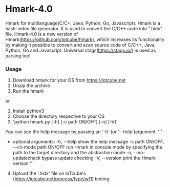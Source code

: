 # Hmark-4.0
Hmark for multilanguage(C/C+, Java, Python, Go, Javascript).
Hmark is a hash-index file generator. It is used to convert the C/C++ code into ".hidx" file. 
Hmark-4.0 is a new version of Hmark(https://github.com/Iotcube/hmark), which increases its functionality by making it possible to convert and scan source code of C/C++, Java, Python, Go and Javascript. Universal ctags(https://ctags.io/) is used as parsing tool.

### Usage

1. Download hmark for your OS from https://iotcube.net
2. Unzip the archive
3. Run the hmark

or 

1. Install python3
2. Choose the directory respective to your OS
3. 'python hmark.py [-h] [-c path ON/OFF] [-n] [-V]'

You can see the help message by passing an '-h' (or '--help')argument.
'''
- optional arguments:
    -h, --help               show the help message
    -c path ON/OFF, --cli-mode path ON/OFF
                             run Hmark in console mode by specifying the path 
                             to the target directory and the abstraction mode
    -n, --no-updatecheck     bypass update checking
    -V, --version            print the Hmark version
'''
4. Upload the '.hidx' file on IoTcube's (https://iotcube.net/process/type/wf1) testing.
